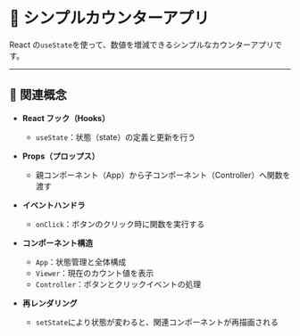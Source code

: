 # 🧮 シンプルカウンターアプリ

React の`useState`を使って、数値を増減できるシンプルなカウンターアプリです。

---

## 🔑 関連概念

- **React フック（Hooks）**

  - `useState`：状態（state）の定義と更新を行う

- **Props（プロップス）**

  - 親コンポーネント（App）から子コンポーネント（Controller）へ関数を渡す

- **イベントハンドラ**

  - `onClick`：ボタンのクリック時に関数を実行する

- **コンポーネント構造**

  - `App`：状態管理と全体構成
  - `Viewer`：現在のカウント値を表示
  - `Controller`：ボタンとクリックイベントの処理

- **再レンダリング**
  - `setState`により状態が変わると、関連コンポーネントが再描画される
